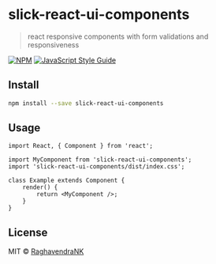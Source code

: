 # slick-react-ui-components

> react responsive components with form validations and responsiveness

[![NPM](https://img.shields.io/npm/v/slick-react-ui-components.svg)](https://www.npmjs.com/package/slick-react-ui-components) [![JavaScript Style Guide](https://img.shields.io/badge/code_style-standard-brightgreen.svg)](https://standardjs.com)

## Install

```bash
npm install --save slick-react-ui-components
```

## Usage

```tsx
import React, { Component } from 'react';

import MyComponent from 'slick-react-ui-components';
import 'slick-react-ui-components/dist/index.css';

class Example extends Component {
    render() {
        return <MyComponent />;
    }
}
```

## License

MIT © [RaghavendraNK](https://github.com/RaghavendraNK)
